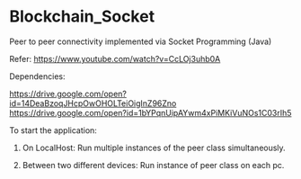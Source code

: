 # Blockchain_Socket
Peer to peer connectivity implemented via Socket Programming (Java) 

Refer:  https://www.youtube.com/watch?v=CcLOj3uhb0A <br>

Dependencies:<br>

https://drive.google.com/open?id=14DeaBzoqJHcpOwOHOLTeiOigInZ96Zno <br>
https://drive.google.com/open?id=1bYPqnUipAYwm4xPiMKiVuNOs1C03rIh5


To start the application:

1. On LocalHost:
Run multiple instances of the peer class simultaneously.

2. Between two different devices:
Run instance of peer class on each pc.
